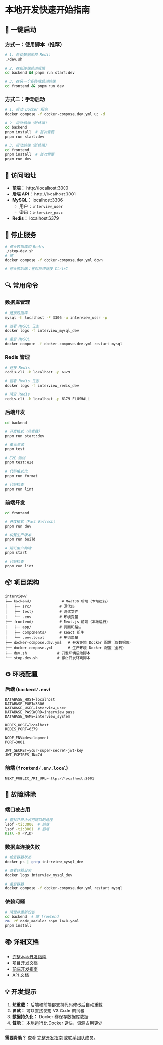 # 本地开发快速开始指南

## 🚀 一键启动

### 方式一：使用脚本（推荐）

```bash
# 1. 启动数据库和 Redis
./dev.sh

# 2. 在新终端启动后端
cd backend && pnpm run start:dev

# 3. 在另一个新终端启动前端
cd frontend && pnpm run dev
```

### 方式二：手动启动

```bash
# 1. 启动 Docker 服务
docker compose -f docker-compose.dev.yml up -d

# 2. 启动后端（新终端）
cd backend
pnpm install  # 首次需要
pnpm run start:dev

# 3. 启动前端（新终端）
cd frontend
pnpm install  # 首次需要
pnpm run dev
```

## 📍 访问地址

- **前端：** http://localhost:3000
- **后端 API：** http://localhost:3001
- **MySQL：** localhost:3306
  - 用户：`interview_user`
  - 密码：`interview_pass`
- **Redis：** localhost:6379

## 🛑 停止服务

```bash
# 停止数据库和 Redis
./stop-dev.sh
# 或
docker compose -f docker-compose.dev.yml down

# 停止前后端：在对应终端按 Ctrl+C
```

## 🔍 常用命令

### 数据库管理

```bash
# 连接数据库
mysql -h localhost -P 3306 -u interview_user -p

# 查看 MySQL 日志
docker logs -f interview_mysql_dev

# 重启 MySQL
docker compose -f docker-compose.dev.yml restart mysql
```

### Redis 管理

```bash
# 连接 Redis
redis-cli -h localhost -p 6379

# 查看 Redis 日志
docker logs -f interview_redis_dev

# 清空 Redis
redis-cli -h localhost -p 6379 FLUSHALL
```

### 后端开发

```bash
cd backend

# 开发模式（热重载）
pnpm run start:dev

# 单元测试
pnpm test

# E2E 测试
pnpm test:e2e

# 代码格式化
pnpm run format

# 代码检查
pnpm run lint
```

### 前端开发

```bash
cd frontend

# 开发模式（Fast Refresh）
pnpm run dev

# 构建生产版本
pnpm run build

# 运行生产构建
pnpm start

# 代码检查
pnpm run lint
```

## 📦 项目架构

```
interview/
├── backend/              # NestJS 后端（本地运行）
│   ├── src/             # 源代码
│   ├── test/            # 测试文件
│   └── .env             # 环境变量
├── frontend/            # Next.js 前端（本地运行）
│   ├── app/             # 页面和路由
│   ├── components/      # React 组件
│   └── .env.local       # 环境变量
├── docker-compose.dev.yml   # 开发环境 Docker 配置（仅数据库）
├── docker-compose.yml       # 生产环境 Docker 配置（全栈）
├── dev.sh              # 开发环境启动脚本
└── stop-dev.sh         # 停止开发环境脚本
```

## ⚙️ 环境配置

### 后端 (`backend/.env`)

```env
DATABASE_HOST=localhost
DATABASE_PORT=3306
DATABASE_USER=interview_user
DATABASE_PASSWORD=interview_pass
DATABASE_NAME=interview_system

REDIS_HOST=localhost
REDIS_PORT=6379

NODE_ENV=development
PORT=3001

JWT_SECRET=your-super-secret-jwt-key
JWT_EXPIRES_IN=7d
```

### 前端 (`frontend/.env.local`)

```env
NEXT_PUBLIC_API_URL=http://localhost:3001
```

## 🐛 故障排除

### 端口被占用

```bash
# 查找并终止占用端口的进程
lsof -ti:3000  # 前端
lsof -ti:3001  # 后端
kill -9 <PID>
```

### 数据库连接失败

```bash
# 检查容器状态
docker ps | grep interview_mysql_dev

# 查看容器日志
docker logs interview_mysql_dev

# 重启容器
docker compose -f docker-compose.dev.yml restart mysql
```

### 依赖问题

```bash
# 清理并重新安装
cd backend  # 或 frontend
rm -rf node_modules pnpm-lock.yaml
pnpm install
```

## 📚 详细文档

- [完整本地开发指南](./LOCAL_DEV_GUIDE.md)
- [项目开发文档](./DEVELOPMENT.md)
- [前端开发指南](./FRONTEND.md)
- [API 文档](../api/)

## 💡 开发提示

1. **热重载：** 后端和前端都支持代码修改后自动重载
2. **调试：** 可以直接使用 VS Code 调试器
3. **数据持久化：** Docker 卷保存数据库数据
4. **性能：** 本地运行比 Docker 更快，资源占用更少

---

**需要帮助？** 查看 [完整开发指南](./LOCAL_DEV_GUIDE.md) 或联系团队成员。

